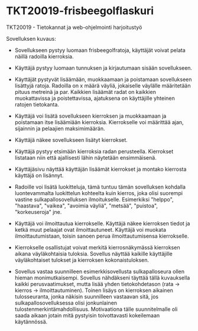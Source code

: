 # TKT20019-frisbeegolflaskuri
TKT20019 - Tietokannat ja web-ohjelmointi harjoitustyö

Sovelluksen kuvaus:
* Sovellukseen pystyy luomaan frisbeegolfratoja, käyttäjät voivat pelata näillä radoilla kierroksia.

* Käyttäjä pystyy luomaan tunnuksen ja kirjautumaan sisään sovellukseen.

* Käyttäjät pystyvät lisäämään, muokkaamaan ja poistamaan sovellukseen lisättyjä ratoja. Radoilla on x määrä väyliä, jokaiselle väylälle määritetään pituus metreinä ja par. Kaikkien lisäämät radat on kaikkien muokattavissa ja poistettavissa, ajatuksena on käyttäjille yhteinen ratojen tietokanta.

* Käyttäjä voi lisätä sovellukseen kierroksen ja muokkaamaan ja poistamaan itse lisäämiään kierroksia. Kierrokselle voi määrittää ajan, sijainnin ja pelaajien maksimimäärän.

* Käyttäjä näkee sovellukseen lisätyt kierrokset.

* Käyttäjä pystyy etsimään kierroksia radan perusteella. Kierrokset listataan niin että ajallisesti lähin näytetään ensimmäisenä.

* Käyttäjäsivu näyttää käyttäjän lisäämät kierrokset ja montako kierrosta käyttäjä on lisännyt.

* Radoille voi lisätä luokitteluja, tämä tuntuu tämän sovelluksen kohdalla luontevammalta luokittelun kohteelta kuin kierros, joka olisi suorempi vastine sulkapallosovelluksen ilmoitukselle. Esimerkiksi "helppo", "haastava", "vaikea", "avoimia väyliä", "metsää", "puistoa", "korkeuseroja" jne.

* Käyttäjä voi ilmoittautua kierrokselle. Käyttäjä näkee kierroksen tiedot ja ketkä muut pelaajat ovat ilmoittautuneet. Käyttäjä voi muokata ilmoittautumistaan, toisin sanoen perua ilmoittautumisensa kierrokselle.

* Kierrokselle osallistujat voivat merkitä kierrosnäkymässä kierroksen aikana väyläkohtaisia tuloksia. Sovellus näyttää kaikille käyttäjille väyläkohtaiset tulokset ja kierroksen kokonaistuloksen.

* Sovellus vastaa suunnilleen esimerkkisovellusta sulkapalloseura ollen hieman monimutkaisempi. Sovellus nähdäkseni täyttää tällä kuvauksella kaikki perusvaatimukset, mutta lisää yhden tietokohdetason (rata -> kierros -> ilmoittautuminen). Toinen lisäys on kierroksen aikainen tulosseuranta, jonka näkisin suunnilleen vastaavan sitä, jos sulkapallosovelluksessa olisi jonkunlainen tulostenmerkintämahdollisuus. Motivaationa tälle suunnitelmalle oli saada aikaan jotain mitä pystyisin toivottavasti kokeilemaan käytännössä.
